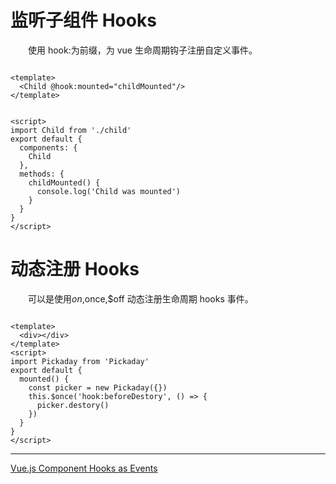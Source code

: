 # 监听子组件 Hooks

&emsp;&emsp;使用 hook:为前缀，为 vue 生命周期钩子注册自定义事件。

```

<template>
  <Child @hook:mounted="childMounted"/>
</template>


<script>
import Child from './child'
export default {
  components: {
    Child
  },
  methods: {
    childMounted() {
      console.log('Child was mounted')
    }
  }
}
</script>

```

# 动态注册 Hooks

&emsp;&emsp;可以是使用$on,$once,\$off 动态注册生命周期 hooks 事件。

```

<template>
  <div></div>
</template>
<script>
import Pickaday from 'Pickaday'
export default {
  mounted() {
    const picker = new Pickaday({})
    this.$once('hook:beforeDestory', () => {
      picker.destory()
    })
  }
}
</script>

```

---

[Vue.js Component Hooks as Events](https://alligator.io/vuejs/component-event-hooks/)

